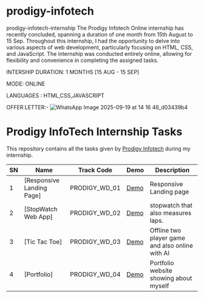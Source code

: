 # prodigy-infotech
prodigy-infotech-internship
The Prodigy Infotech Online internship has recently concluded, spanning a duration of one month from 15th August to 15 Sep. Throughout this internship, I had the opportunity to delve into various aspects of web development, particularly focusing on HTML, CSS, and JavaScript. The internship was conducted entirely online, allowing for flexibility and convenience in completing the assigned tasks.

INTERSHIP DURATION: 1 MONTHS [15 AUG - 15 SEP]

MODE: ONLINE

LANGUAGES : HTML,CSS,JAVASCRIPT

OFFER LETTER:-
![WhatsApp Image 2025-09-19 at 14 16 46_d03439b4](https://github.com/user-attachments/assets/6092dfe9-4ccb-458f-a6c6-188a4b8a53b6)
# Prodigy InfoTech Internship Tasks

This repository contains all the tasks given by [Prodigy Infotech](https://prodigyinfotech.dev/) during my internship.

| SN  | Name                                    | Track Code    | Demo                                                  | Description                            |
| --- | --------------------------------------- | ------------- | ----------------------------------------------------- | -------------------------------------- |
| 1   | [Responsive Landing Page]    | PRODIGY_WD_01 | [Demo](https://sushrutintern1.netlify.app/)             | Responsive Landing page                |
| 2   | [StopWatch Web App]  | PRODIGY_WD_02 | [Demo](https://spiffy-halva-09efbc.netlify.app/)         | stopwatch that also measures laps.     |
| 3   | [Tic Tac Toe] | PRODIGY_WD_03 | [Demo](https://sush3.netlify.app/) | Offline two player game and also online with AI               |
| 4   | [Portfolio] | PRODIGY_WD_04 | [Demo](https://sush4.netlify.app/)            | Portfolio website showing about myself |
